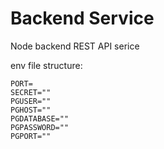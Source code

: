 # Backend Service

Node backend REST API serice

env file structure:

```
PORT=
SECRET=""
PGUSER=""
PGHOST=""
PGDATABASE=""
PGPASSWORD=""
PGPORT=""
```
